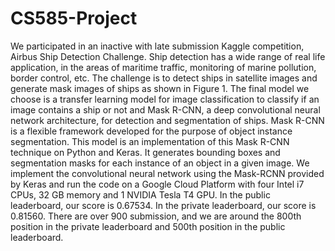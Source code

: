 # CS585-Project

We participated in an inactive with late submission Kaggle competition, Airbus Ship Detection Challenge. Ship detection has a wide range of real life application, in the areas of maritime traffic, monitoring of marine pollution, border control, etc. The challenge is to detect ships in satellite images and generate mask images of ships as shown in Figure 1. The final model we choose is a transfer learning model for image classification to classify if an image contains a ship or not and Mask R-CNN, a deep convolutional neural network architecture, for detection and segmentation of ships. Mask R-CNN is a flexible framework developed for the purpose of object instance segmentation. This model is an implementation of this Mask R-CNN technique on Python and Keras. It generates bounding boxes and segmentation masks for each instance of an object in a given image. We implement the convolutional neural network using the Mask-RCNN provided by Keras and run the code on a Google Cloud Platform with four Intel i7 CPUs, 32 GB memory and 1 NVIDIA Tesla T4 GPU. In the public leaderboard, our score is $0.67534$. In the private leaderboard, our score is $0.81560$. There are over 900 submission, and we are around the 800th position in the private leaderboard and 500th position in the public leaderboard.
